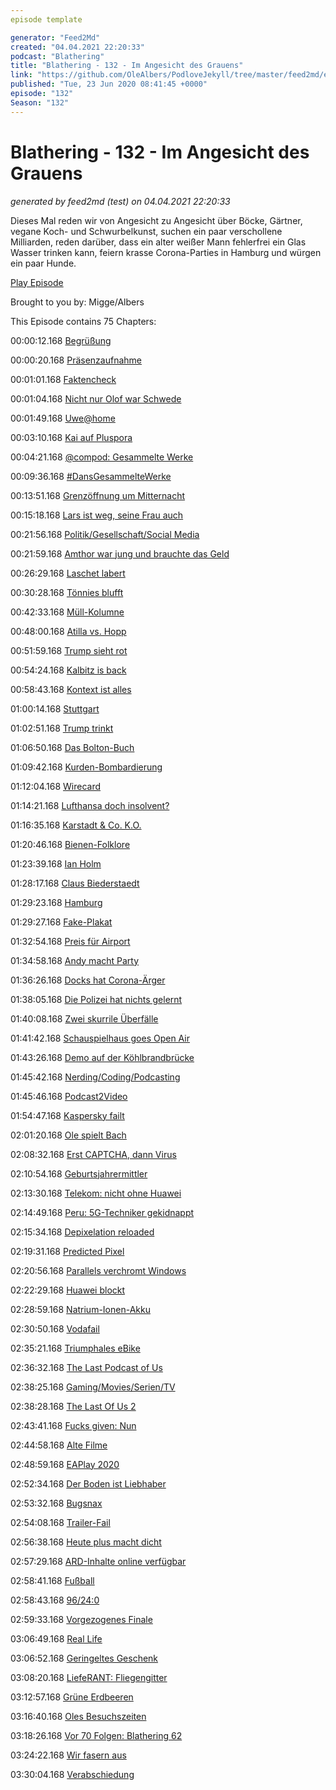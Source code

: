 ```yaml
---
episode template

generator: "Feed2Md"
created: "04.04.2021 22:20:33"
podcast: "Blathering"
title: "Blathering - 132 - Im Angesicht des Grauens"
link: "https://github.com/OleAlbers/PodloveJekyll/tree/master/feed2md/example/export/seasons/5/2020/6/Blathering___132___Im_Angesicht_des_Grauens.md"
published: "Tue, 23 Jun 2020 08:41:45 +0000"
episode: "132"
Season: "132"
---
```


# Blathering - 132 - Im Angesicht des Grauens
_generated by feed2md (test) on 04.04.2021 22:20:33_

Dieses Mal reden wir von Angesicht zu Angesicht über Böcke, Gärtner, vegane Koch- und Schwurbelkunst, suchen ein paar verschollene Milliarden, reden darüber, dass ein alter weißer Mann fehlerfrei ein Glas Wasser trinken kann, feiern krasse Corona-Parties in Hamburg und würgen ein paar Hunde.

[Play Episode](https://www.blathering.de/podlove/file/1270/s/feed/c/mp3/blathering_132.mp3)

Brought to you by: Migge/Albers

This Episode contains 75 Chapters:


00:00:12.168 [Begrüßung]()

00:00:20.168 [Präsenzaufnahme](https://de.wikipedia.org/wiki/Pr%C3%A4senz)

00:01:01.168 [Faktencheck]()

00:01:04.168 [Nicht nur Olof war Schwede](https://de.wikipedia.org/wiki/Stieg_Larsson)

00:01:49.168 [Uwe@home](https://hsv24.mopo.de/2020/06/15/nach-hueftbruch-uwe-seeler-kommt-am-freitag-aus-dem-krankenhaus.html)

00:03:10.168 [Kai auf Pluspora](https://pluspora.com/posts/8e46012091d101385bf5101b0e91c357#8805aa4092ad01381807005056264835)

00:04:21.168 [@compod: Gesammelte Werke](https://twitter.com/search?q=(from%3Acompod)%20(%40blathering_pod)%20until%3A2020-06-23%20since%3A2020-06-16&src=typed_query&f=live)

00:09:36.168 [#DansGesammelteWerke](https://twitter.com/search?q=(from%3Aevildanwallace)%20(%40blathering_pod)%20until%3A2020-06-23%20since%3A2020-06-16&src=typed_query&f=live)

00:13:51.168 [Grenzöffnung um Mitternacht](https://www.ndr.de/nachrichten/schleswig-holstein/coronavirus/Urlaub-in-Daenemark-wieder-moeglich-Stau-an-der-Grenze,daenemark1144.html)

00:15:18.168 [Lars ist weg, seine Frau auch](https://twitter.com/Glasmerleperle/status/1274011783242678278)

00:21:56.168 [Politik/Gesellschaft/Social Media]()

00:21:59.168 [Amthor war jung und brauchte das Geld](https://wochendaemmerung.de/was-ist-der-unterschied-zwischen-lobbyismus-und-korruption-maximilian-schiffers/)

00:26:29.168 [Laschet labert](https://taz.de/Corona-Ausbruch-in-Schlachthof/!5696294/)

00:30:28.168 [Tönnies blufft](https://twitter.com/DerGraslutscher/status/1273650489574469634)

00:42:33.168 [Müll-Kolumne](https://www.tagesspiegel.de/gesellschaft/medien/polizisten-auf-den-muell-eine-kolumne-der-taz-polarisiert-auch-in-der-eigenen-redaktion/25923782.html)

00:48:00.168 [Atilla vs. Hopp](https://www.t-online.de/nachrichten/panorama/buntes-kurioses/id_88081404/attila-hildmann-hat-jetzt-dietmar-hopp-und-anonymous-gegen-sich.html)

00:51:59.168 [Trump sieht rot](https://www.motherjones.com/2020-elections/2020/06/trump-upside-down-triangle-antifa/)

00:54:24.168 [Kalbitz is back](https://taz.de/AfD-Rechtsextremist-Kalbitz-gewinnt-vor-Gericht/!5696529/)

00:58:43.168 [Kontext ist alles](https://twitter.com/DoroBaer/status/1274474598701113346)

01:00:14.168 [Stuttgart](https://taz.de/Randale-in-Stuttgart/!5690923/)

01:02:51.168 [Trump trinkt](https://www.spiegel.de/netzwelt/web/donald-trump-in-tulsa-sorgten-tiktok-nutzer-fuer-die-leeren-raenge-a-79cc7977-af98-4613-95f7-29ce4bd7f2d7)

01:06:50.168 [Das Bolton-Buch](https://www.tagesschau.de/ausland/bolton-buch-trump-101.html)

01:09:42.168 [Kurden-Bombardierung](https://www.dw.com/de/luftangriffe-der-t%C3%BCrkische-holzhammer/a-53832073)

01:12:04.168 [Wirecard](https://www.spiegel.de/wirtschaft/unternehmen/treuhandkonten-mit-milliarden-bestehen-laut-wirecard-wohl-nicht-a-f4cb549e-51be-4dce-91b6-4004fcd8471b)

01:14:21.168 [Lufthansa doch insolvent?](https://www.tagesschau.de/wirtschaft/lufthansa-rettungspaket-verhandlung-101.html)

01:16:35.168 [Karstadt & Co. K.O.](https://www.ndr.de/nachrichten/hamburg/Galeria-Karstadt-Kaufhof-Bestuerzung-ueber-Filial-Schliessunges,karstadt374.html)

01:20:46.168 [Bienen-Folklore](https://threadreaderapp.com/thread/1273040654831058944.html)

01:23:39.168 [Ian Holm](https://de.wikipedia.org/wiki/Ian_Holm)

01:28:17.168 [Claus Biederstaedt](https://de.wikipedia.org/wiki/Claus_Biederstaedt)

01:29:23.168 [Hamburg]()

01:29:27.168 [Fake-Plakat](https://www.derstandard.at/story/2000118131327/maenner-sollen-t-shirt-anlassen-fake-plakat-sorgt-fuer-shitstorm)

01:32:54.168 [Preis für Airport](https://twitter.com/stammtischphilo/status/1273192118371188738)

01:34:58.168 [Andy macht Party](https://www.ndr.de/nachrichten/hamburg/Umstrittener-Stehempfang-Hamburgs-Innensenator-Grote-entschuldigt-sich,grote446.html)

01:36:26.168 [Docks hat Corona-Ärger](https://www.mopo.de/hamburg/-alternative-meinungen--zoff-um-corona-wand---clubkombinat-feuert-docks-chefin-36885090)

01:38:05.168 [Die Polizei hat nichts gelernt](https://www.eimsbuetteler-nachrichten.de/polizisten-reissen-schwarzen-altenpfleger-vom-fahrrad/)

01:40:08.168 [Zwei skurrile Überfälle](https://hamburg1.de/nachrichten/45273/Ueberfall_auf_Juwelier.html)

01:41:42.168 [Schauspielhaus goes Open Air](https://hamburg1.de/nachrichten/45227/Zusaetzliche_Open_Air_Vorstellungen_angekuendigt.html)

01:43:26.168 [Demo auf der Köhlbrandbrücke](https://hamburg1.de/nachrichten/45238/Extinction_Rebellion_blockiert_Bruecke.html)

01:45:42.168 [Nerding/Coding/Podcasting]()

01:45:46.168 [Podcast2Video](https://twitter.com/stammtischphilo/status/1275053272185921537)

01:54:47.168 [Kaspersky failt](https://support.microsoft.com/en-us/office/convert-a-database-to-the-accdb-file-format-098ddd31-5f84-4e89-8f44-db0cf7c11acd)

02:01:20.168 [Ole spielt Bach](https://twitter.com/stammtischphilo/status/1273233290720423936)

02:08:32.168 [Erst CAPTCHA, dann Virus](https://arstechnica.com/information-technology/2020/06/to-evade-detection-hackers-are-requiring-targets-to-complete-captchas/)

02:10:54.168 [Geburtsjahrermittler](https://twitter.com/tmigge/status/1274371158113226752)

02:13:30.168 [Telekom: nicht ohne Huawei](https://www.golem.de/news/armageddon-telekom-fuerchtet-milliardenbelastung-durch-huawei-verbot-2006-149128.html)

02:14:49.168 [Peru: 5G-Techniker gekidnappt](https://www.golem.de/news/coronavirus-dorfbewohner-in-peru-kidnappen-4g-techniker-aus-angst-vor-5g-2006-149100.html)

02:15:34.168 [Depixelation reloaded](https://twitter.com/petapixel/status/1274387867976921088)

02:19:31.168 [Predicted Pixel](https://www.adweek.com/creativity/experimental-new-ai-can-autocomplete-images-with-the-same-technology-as-predictive-text/)

02:20:56.168 [Parallels verchromt Windows](https://www.zdnet.de/88380788/parallels-bringt-windows-programme-auf-chromebooks/)

02:22:29.168 [Huawei blockt](https://consumer.huawei.com/en/support/content/en-us00746178/)

02:28:59.168 [Natrium-Ionen-Akku](https://www.golem.de/news/natrium-ionen-akkus-ausnahmsweise-ein-echter-durchbruch-in-der-akkutechnik-2006-149130.html)

02:30:50.168 [Vodafail](https://forum.vodafone.de/t5/St%C3%B6rungsmeldungen-Internet-TV/L2TP-IPsec-VPN-Verbindung-mit-CGA4233DE-nicht-m%C3%B6glich/td-p/2084209)

02:35:21.168 [Triumphales eBike](https://www.golem.de/news/trekker-gt-triumph-bringt-e-bike-statt-elektromotorrad-2006-149148.html)

02:36:32.168 [The Last Podcast of Us](https://twitter.com/stammtischphilo/status/1273218128173060098)

02:38:25.168 [Gaming/Movies/Serien/TV]()

02:38:28.168 [The Last Of Us 2](https://twitter.com/stammtischphilo/status/1273622167553486848)

02:43:41.168 [Fucks given: Nun](https://twitter.com/stammtischphilo/status/1273298806105407488)

02:44:58.168 [Alte Filme](https://www.tip-berlin.de/otto-der-film-und-der-rassismus-eine-revision-ist-notwendig/)

02:48:59.168 [EAPlay 2020](https://twitter.com/stammtischphilo/status/1273909195591634944)

02:52:34.168 [Der Boden ist Liebhaber](https://twitter.com/stammtischphilo/status/1274140471498072071)

02:53:32.168 [Bugsnax](https://twitter.com/stammtischphilo/status/1274505637435670530)

02:54:08.168 [Trailer-Fail](https://twitter.com/stammtischphilo/status/1274642697098350592)

02:56:38.168 [Heute plus macht dicht](https://twitter.com/heuteplus/status/1274012124839321600)

02:57:29.168 [ARD-Inhalte online verfügbar](https://www.golem.de/news/mediathek-ard-will-sendungen-aus-der-zeit-vor-1966-bereitstellen-2006-149132.html)

02:58:41.168 [Fußball]()

02:58:43.168 [96/24:0](https://www.fcstpauli.com/news/der-fc-st-pauli-verliert-bei-hannover-96-mit-0-4-1920/)

02:59:33.168 [Vorgezogenes Finale](https://www.fcstpauli.com/news/der-fc-st-pauli-mit-remis-jahn-regensburg-und-vorzeitigem-klassenerhalt-1920/)

03:06:49.168 [Real Life]()

03:06:52.168 [Geringeltes Geschenk](https://twitter.com/stammtischphilo/status/1274298419738218499)

03:08:20.168 [LiefeRANT: Fliegengitter](https://www.amazon.de/Schellenberg-10400-Befestigungsband-transparent-5-6/dp/B006JJ3DC8/)

03:12:57.168 [Grüne Erdbeeren](https://twitter.com/stammtischphilo/status/1274686211748175872)

03:16:40.168 [Oles Besuchszeiten](https://twitter.com/stammtischphilo/status/1275055367756668932)

03:18:26.168 [Vor 70 Folgen: Blathering 62](https://www.blathering.de/2018/11/blathering-062-von-nicht-geschenkten-gaeulen-und-anderen-pferdeaerschen/)

03:24:22.168 [Wir fasern aus]()

03:30:04.168 [Verabschiedung]()


